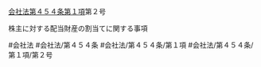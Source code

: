 [会社法第４５４条第１項](会社法＿＿＿＿第４５４条第１項)第２号

株主に対する配当財産の割当てに関する事項


#会社法
#会社法/第４５４条
#会社法/第４５４条/第１項
#会社法/第４５４条/第１項/第２号
